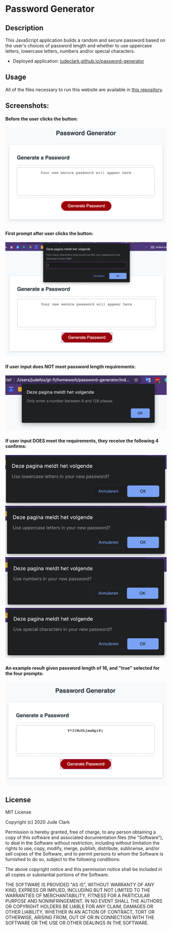 # Password Generator

## Description
This JavaScript application builds a random and secure password based on the user's choices of password length and whether to use uppercase letters, lowercase letters, numbers and/or special characters.

* Deployed application: [judeclark.github.io/password-generator](https://judeclark19.github.io/password-generator/)

## Usage

All of the files necessary to run this website are available in [this repository](https://github.com/judeclark19/password-generator).


## Screenshots:
#### Before the user clicks the button:
![First screenshot](./assets/screenshots/screenshot1.png)
#### First prompt after user clicks the button:
![Second screenshot](./assets/screenshots/screenshot2.png)
#### If user input does NOT meet password length requirements: 
![Third screenshot](./assets/screenshots/screenshot3.png)
#### If user input DOES meet the requirements, they receive the following 4 confirms:
![First confirm](./assets/screenshots/confirm1.png)
![Second confirm](./assets/screenshots/confirm2.png)
![Third confirm](./assets/screenshots/confirm3.png)
![Fourth confirm](./assets/screenshots/confirm4.png)

#### An example result given password length of 16, and "true" selected for the four prompts:
![Fourth screenshot](./assets/screenshots/screenshot4.png)

## License
MIT License

Copyright (c) 2020 Jude Clark

Permission is hereby granted, free of charge, to any person obtaining a copy
of this software and associated documentation files (the "Software"), to deal
in the Software without restriction, including without limitation the rights
to use, copy, modify, merge, publish, distribute, sublicense, and/or sell
copies of the Software, and to permit persons to whom the Software is
furnished to do so, subject to the following conditions:

The above copyright notice and this permission notice shall be included in all
copies or substantial portions of the Software.

THE SOFTWARE IS PROVIDED "AS IS", WITHOUT WARRANTY OF ANY KIND, EXPRESS OR
IMPLIED, INCLUDING BUT NOT LIMITED TO THE WARRANTIES OF MERCHANTABILITY,
FITNESS FOR A PARTICULAR PURPOSE AND NONINFRINGEMENT. IN NO EVENT SHALL THE
AUTHORS OR COPYRIGHT HOLDERS BE LIABLE FOR ANY CLAIM, DAMAGES OR OTHER
LIABILITY, WHETHER IN AN ACTION OF CONTRACT, TORT OR OTHERWISE, ARISING FROM,
OUT OF OR IN CONNECTION WITH THE SOFTWARE OR THE USE OR OTHER DEALINGS IN THE
SOFTWARE.